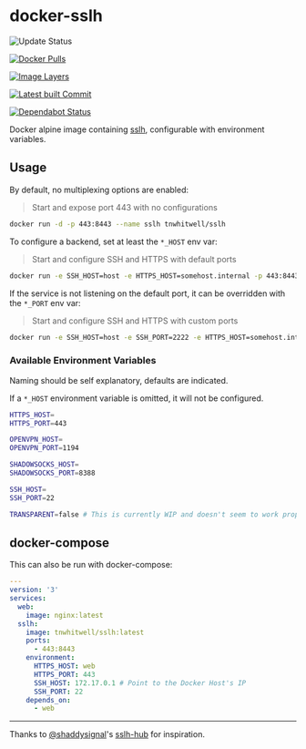 # docker-sslh

![Update Status](https://concourse.whitwell.dev/api/v1/teams/main/pipelines/docker-sslh/badge)

[![Docker Pulls](https://img.shields.io/docker/pulls/tnwhitwell/sslh.svg)](https://hub.docker.com/r/tnwhitwell/sslh/)

[![Image Layers](https://images.microbadger.com/badges/image/tnwhitwell/sslh.svg)](https://microbadger.com/images/tnwhitwell/sslh "Get your own image badge on microbadger.com")

[![Latest built Commit](https://images.microbadger.com/badges/commit/tnwhitwell/sslh.svg)](https://microbadger.com/images/tnwhitwell/sslh "Get your own commit badge on microbadger.com")

[![Dependabot Status](https://api.dependabot.com/badges/status?host=github&repo=tnwhitwell/docker-sslh)](https://dependabot.com)

Docker alpine image containing [sslh](https://github.com/yrutschle/sslh), configurable with environment variables.

## Usage

By default, no multiplexing options are enabled:

> Start and expose port 443 with no configurations

```bash
docker run -d -p 443:8443 --name sslh tnwhitwell/sslh
```

To configure a backend, set at least the `*_HOST` env var:

> Start and configure SSH and HTTPS with default ports

```bash
docker run -e SSH_HOST=host -e HTTPS_HOST=somehost.internal -p 443:8443 tnwhitwell/sslh
```

If the service is not listening on the default port, it can be overridden with the `*_PORT` env var:

> Start and configure SSH and HTTPS with custom ports

```bash
docker run -e SSH_HOST=host -e SSH_PORT=2222 -e HTTPS_HOST=somehost.internal -e HTTPS_PORT=8443 -p 443:8443 tnwhitwell/sslh
```

### Available Environment Variables

Naming should be self explanatory, defaults are indicated.

If a `*_HOST` environment variable is omitted, it will not be configured.

```bash
HTTPS_HOST=
HTTPS_PORT=443

OPENVPN_HOST=
OPENVPN_PORT=1194

SHADOWSOCKS_HOST=
SHADOWSOCKS_PORT=8388

SSH_HOST=
SSH_PORT=22

TRANSPARENT=false # This is currently WIP and doesn't seem to work properly. This could be a me problem, though, and could do with some investigation.
```

## docker-compose

This can also be run with docker-compose:

```yaml
---
version: '3'
services:
  web:
    image: nginx:latest
  sslh:
    image: tnwhitwell/sslh:latest
    ports:
      - 443:8443
    environment:
      HTTPS_HOST: web
      HTTPS_PORT: 443
      SSH_HOST: 172.17.0.1 # Point to the Docker Host's IP
      SSH_PORT: 22
    depends_on:
      - web
```

----

Thanks to [@shaddysignal](https://github.com/shaddysignal)'s [sslh-hub](https://github.com/shaddysignal/sslh-hub) for inspiration.
